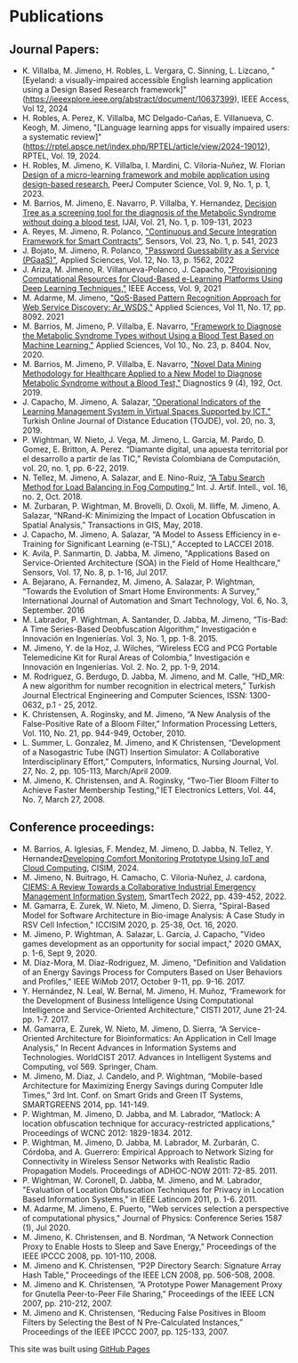 # Publications

## Journal Papers:

- K. Villalba, M. Jimeno, H. Robles, L. Vergara, C. Sinning, L. Lizcano, "[Eyeland: a visually-impaired accessible English learning application using a Design Based Research framework]"(https://ieeexplore.ieee.org/abstract/document/10637399), IEEE Access, Vol 12, 2024
- H. Robles, A. Perez, K. Villalba, MC Delgado-Cañas, E. Villanueva, C. Keogh, M. Jimeno, "[Language learning apps for visually impaired users: a systematic review]"(https://rptel.apsce.net/index.php/RPTEL/article/view/2024-19012), RPTEL, Vol. 19, 2024.
- H. Robles, M. Jimeno, K. Villalba, I. Mardini, C. Viloria-Nuñez, W. Florian [Design of a micro-learning framework and mobile application using design-based research](https://peerj.com/articles/cs-1223/), PeerJ Computer Science, Vol. 9, No. 1, p. 1, 2023.
- M. Barrios, M. Jimeno, E. Navarro, P. Villalba, Y. Hernandez, [Decision Tree as a screening tool for the diagnosis of the Metabolic Syndrome without doing a blood test](http://www.ceser.in/ceserp/index.php/ijai/article/view/6915), IJAI, Vol. 21, No. 1, p. 109-131, 2023
- A. Reyes, M. Jimeno, R. Polanco, ["Continuous and Secure Integration Framework for Smart Contracts"](https://www.mdpi.com/1424-8220/23/1/541), Sensors, Vol. 23, No. 1, p. 541, 2023
- J. Bojato, M. Jimeno, R. Polanco, ["Password Guessability as a Service (PGaaS)"](https://www.mdpi.com/2076-3417/12/3/1562), Applied Sciences, Vol. 12, No. 13, p. 1562, 2022 
- J. Ariza, M. Jimeno, R. Villanueva-Polanco, J. Capacho, ["Provisioning Computational Resources for Cloud-Based e-Learning Platforms Using Deep Learning Techniques,"](https://ieeexplore.ieee.org/document/9459736) IEEE Access, Vol. 9, 2021 
- M. Adarme, M. Jimeno, ["QoS-Based Pattern Recognition Approach for Web Service Discovery: Ar_WSDS,"](https://www.mdpi.com/2076-3417/11/17/8092) Applied Sciences, Vol 11, No. 17, pp. 8092. 2021 
- M. Barrios, M. Jimeno, P. Villalba, E. Navarro, ["Framework to Diagnose the Metabolic Syndrome Types without Using a Blood Test Based on Machine Learning,"](https://www.mdpi.com/2076-3417/10/23/8404) Applied Sciences, Vol 10., No. 23, p. 8404. Nov, 2020. 
- M. Barrios, M. Jimeno, P. Villalba, E. Navarro, ["Novel Data Mining Methodology for Healthcare Applied to a New Model to Diagnose Metabolic Syndrome without a Blood Test,"](https://www.mdpi.com/2075-4418/9/4/192/htm) Diagnostics 9 (4), 192, Oct. 2019. 
- J. Capacho, M. Jimeno, A. Salazar, ["Operational Indicators of the Learning Management System in Virtual Spaces Supported by ICT."](https://dergipark.org.tr/en/pub/tojde/issue/47406/601907) Turkish Online Journal of Distance Education (TOJDE), vol. 20, no. 3, 2019. 
- P. Wightman, W. Nieto, J. Vega, M. Jimeno, L. Garcia, M. Pardo, D. Gomez, E. Britton, A. Perez. “Diamante digital, una apuesta territorial por el desarrollo a partir de las TIC,” Revista Colombiana de Computación, vol. 20, no. 1, pp. 6-22, 2019.  
- N. Tellez, M. Jimeno, A. Salazar, and E. Nino-Ruiz, [“A Tabu Search Method for Load Balancing in Fog Computing,”](http://www.ceser.in/ceserp/index.php/ijai/article/view/5759) Int. J. Artif. Intell., vol. 16, no. 2, Oct. 2018. 
- M. Zurbaran, P. Wightman, M. Brovelli, D. Oxoli, M. Iliffe, M. Jimeno, A. Salazar, “NRand-K: Minimizing the Impact of Location Obfuscation in Spatial Analysis,” Transactions in GIS, May, 2018.  
- J. Capacho, M. Jimeno, A. Salazar, “A Model to Assess Efficiency in e-Training for Significant Learning (e-TSL),” Accepted to LACCEI 2018. 
- K. Avila, P. Sanmartin, D. Jabba, M. Jimeno, "Applications Based on Service-Oriented Architecture (SOA) in the Field of Home Healthcare," Sensors, Vol. 17, No. 8, p. 1-16, Jul 2017. 
- A. Bejarano, A. Fernandez, M. Jimeno, A. Salazar, P. Wightman, “Towards the Evolution of Smart Home Environments: A Survey,” International Journal of Automation and Smart Technology, Vol. 6, No. 3, September. 2016 
- M. Labrador, P. Wightman, A. Santander, D. Jabba, M. Jimeno, “Tis-Bad: A Time Series-Based Deobfuscation Algorithm,” Investigación e Innovación en Ingenierías. Vol. 3, No. 1, pp. 1-8. 2015. 
- M. Jimeno, Y. de la Hoz, J. Wilches, “Wireless ECG and PCG Portable Telemedicine Kit for Rural Areas of Colombia,” Investigación e Innovación en Ingenierías. Vol. 2. No. 2, pp. 1-9, 2014. 
- M. Rodriguez, G. Berdugo, D. Jabba, M. Jimeno, and M. Calle, “HD_MR: A new algorithm for number recognition in electrical meters,” Turkish Journal Electrical Engineering and Computer Sciences, ISSN: 1300-0632, p.1 - 25, 2012. 
- K. Christensen, A. Roginsky, and M. Jimeno, “A New Analysis of the False-Positive Rate of a Bloom Filter,” Information Processing Letters, Vol. 110, No. 21, pp. 944-949, October, 2010. 
- L. Summer, L. Gonzalez, M. Jimeno, and K Christensen, “Development of a Nasogastric Tube (NGT) Insertion Simulator: A Collaborative Interdisciplinary Effort,” Computers, Informatics, Nursing Journal, Vol. 27, No. 2, pp. 105-113, March/April 2009. 
- M. Jimeno, K. Christensen, and A. Roginsky, “Two-Tier Bloom Filter to Achieve Faster Membership Testing,” IET Electronics Letters, Vol. 44, No. 7, March 27, 2008. 

## Conference proceedings:

- M. Barrios, A. Iglesias, F. Mendez, M. Jimeno, D. Jabba, N. Tellez, Y. Hernandez[Developing Comfort Monitoring Prototype Using IoT and Cloud Computing](https://link.springer.com/chapter/10.1007/978-3-031-71115-2_8), CISIM, 2024.
- M. Jimeno, N. Buitrago, H. Camacho, C. Viloria-Nuñez, J. cardona, [CIEMS: A Review Towards a Collaborative Industrial Emergency Management Information System](https://link.springer.com/chapter/10.1007/978-3-031-32213-6_32), SmartTech 2022, pp. 439-452, 2022.
- M. Gamarra, E. Zurek, W. Nieto, M. Jimeno, D. Sierra, "Spiral-Based Model for Software Architecture in Bio-image Analysis: A Case Study in RSV Cell Infection," ICCISIM 2020, p. 25-38, Oct. 16, 2020. 
- M. Jimeno, P. Wightman, A. Salazar, L. Garcia, J. Capacho, "Video games development as an opportunity for social impact," 2020 GMAX, p. 1-6, Sept 9, 2020.
- M. Diaz-Mora, M. Diaz-Rodriguez, M. Jimeno, "Definition and Validation of an Energy Savings Process for Computers Based on User Behaviors and Profiles," IEEE WiMob 2017, October 9-11, pp. 9-16. 2017. 
- Y. Hernández, N. Leal, W. Bernal, M. Jimeno, H. Muñoz, “Framework for the Development of Business Intelligence Using Computational Intelligence and Service-Oriented Architecture,” CISTI 2017, June 21-24. pp. 1-7. 2017. 
- M. Gamarra, E. Zurek, W. Nieto, M. Jimeno, D. Sierra, “A Service-Oriented Architecture for Bioinformatics: An Application in Cell Image Analysis,” In Recent Advances in Information Systems and Technologies. WorldCIST 2017. Advances in Intelligent Systems and Computing, vol 569. Springer, Cham. 
- M. Jimeno, M. Diaz, J. Candelo, and P. Wightman, “Mobile-based Architecture for Maximizing Energy Savings during Computer Idle Times,” 3rd Int. Conf. on Smart Grids and Green IT Systems, SMARTGREENS 2014, pp. 141-149. 
- P. Wightman, M. Jimeno, D. Jabba, and M. Labrador, “Matlock: A location obfuscation technique for accuracy-restricted applications,” Proceedings of WCNC 2012: 1829-1834. 2012. 
- P. Wightman, M. Jimeno, D. Jabba, M. Labrador, M. Zurbarán, C. Córdoba, and A. Guerrero: Empirical Approach to Network Sizing for Connectivity in Wireless Sensor Networks with Realistic Radio Propagation Models. Proceedings of ADHOC-NOW 2011: 72-85. 2011. 
- P. Wightman, W. Coronell, D. Jabba, M. Jimeno, and M. Labrador, "Evaluation of Location Obfuscation Techniques for Privacy in Location Based Information Systems," in IEEE Latincom 2011, p. 1-6. 2011.  
- M. Adarme, M. Jimeno, E. Puerto, "Web services selection a perspective of computational physics," Journal of Physics: Conference Series 1587 (1), Jul 2020. 
- M. Jimeno, K. Christensen, and B. Nordman, “A Network Connection Proxy to Enable Hosts to Sleep and Save Energy,” Proceedings of the IEEE IPCCC 2008, pp. 101-110, 2008. 
- M. Jimeno and K. Christensen, “P2P Directory Search: Signature Array Hash Table,” Proceedings of the IEEE LCN 2008, pp. 506-508, 2008.  
- M. Jimeno and K. Christensen, “A Prototype Power Management Proxy for Gnutella Peer-to-Peer File Sharing,” Proceedings of the IEEE LCN 2007, pp. 210-212, 2007. 
- M. Jimeno and K. Christensen, “Reducing False Positives in Bloom Filters by Selecting the Best of N Pre-Calculated Instances,” Proceedings of the IEEE IPCCC 2007, pp. 125-133, 2007. 

This site was built using [GitHub Pages](https://pages.github.com/)
